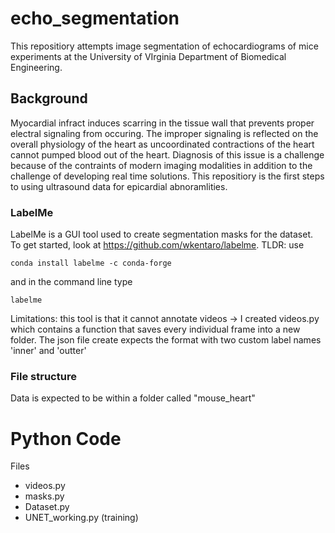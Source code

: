 # echo_segmentation

This repositiory attempts image segmentation of echocardiograms of mice experiments at the University of VIrginia Department of Biomedical Engineering.

## Background 
Myocardial infract induces scarring in the tissue wall that prevents proper electral signaling from occuring. The improper signaling is reflected on the overall physiology of the heart as uncoordinated contractions of the heart cannot pumped blood out of the heart. Diagnosis of this issue is a challenge because of the contraints of modern imaging modalities in addition to the challenge of developing real time solutions. This repositiory is the first steps to using ultrasound data for epicardial abnoramlities.

### LabelMe
LabelMe is a GUI tool used to create segmentation masks for the dataset. To get started, look at https://github.com/wkentaro/labelme. TLDR: use 
```
conda install labelme -c conda-forge 
```
and in the command line type 
```
labelme
```
Limitations:
  this tool is that it cannot annotate videos -> I created videos.py which contains a function that saves every individual frame into a new folder.
  The json file create expects the format with two custom label names 'inner' and 'outter'
  
### File structure
Data is expected to be within a folder called "mouse_heart"
  
# Python Code

Files
- videos.py
- masks.py
- Dataset.py
- UNET_working.py (training)
